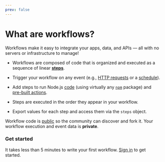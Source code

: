 ```yaml
---
prev: false
---
```


# What are workflows?

Workflows make it easy to integrate your apps, data, and APIs — all with no servers or infrastructure to manage!

- Workflows are composed of code that is organized and executed as a sequence of linear [**steps**](/workflows/steps).

- Trigger your workflow on any event (e.g., [HTTP requests](/workflows/steps/triggers/#http) or a [schedule](/workflows/steps/triggers/#cron-scheduler)).

- Add steps to run Node.js [code](/workflows/steps/code/) (using virtually any [`npm`](/workflows/steps/code/#using-npm-packages) package) and [pre-built actions](/workflows/steps/actions/).

- Steps are executed in the order they appear in your workflow.

- Export values for each step and access them via the `steps` object.

Workflow code is [public](/public-workflows/) so the community can discover and fork it. Your workflow execution and event data is **private**.

<!--
### Why build your workflows on Pipedream?

#### No servers or infrastructure to manage
In other tools, you typically have to setup infrastructure to process events — typically you setup an HTTP endpoint, then run a script on a container, or have to manage a serverless function. This takes time to write and maintain.

Pipedream is purpose-built for running workflows on event data, so we take care of the infrastructure and boilerplate configuration for you. **Pipedream lets you focus on _what_ you want done, and we take care of _how_ to do it for you.**

#### Run any Node code
Write Node.js [code](/workflows/steps/code/) and require `npm` packages. event contains your trigger event data. Exported step data, along with standard output, appears under each code step for inline observability.

#### Iterate quickly with inline observability, automatic versioning and instant deploys
See events and debug execution details in real time. Output, errors, timing, and return values appear below each step. Time travel to previous versions of code, at the time the event occurred.

#### Connect to APIs without writing any code
[Actions](/workflows/steps/actions/) are pre-defined code steps built by the Pipedream community. Send a message to Slack or Discord, store data in S3 or Snowflake, and more, all without writing any code.

#### Auth made easy
Auth apps once, connect to those apps in any workflow. Pipedream supports OAuth and key-based auth, and handles the OAuth flow and token refresh for you. Just link accounts to steps and reference the relevant auth info in code.

#### It's free!
We believe anyone should be able to run simple, low-volume workflows at [no cost](/pricing/), sharing their workflows with the public so everyone benefits from the work of others. We also want to foster a positive community where people feel good about sharing their work and where everyone can learn from one another.

-->

<!--
## What can you do with Pipedream?

Here are some templates to get you started:

- [Run a cron job to kick off Node.js code or send an HTTP request](https://pipedream.com/@tod/cron-scheduler-workflow-free-p_mkC5B1/readme)
- [Search Twitter for a keyword, post new tweets to Slack](https://pipedream.com/@pravin/search-twitter-and-post-new-tweets-to-slack-p_dDCq9m/readme)
- [Send an HTTP request to trigger an email](https://pipedream.com/@pravin/send-yourself-an-email-on-http-request-p_ZJCqj9/readme)
- [Process an HTTP request, return a response to the client](https://pipedream.com/@pravin/return-a-response-from-your-workflow-p_zACJqp/readme)
- [Fan out requests to multiple webhooks](https://pipedream.com/@pravin/fan-out-requests-to-multiple-webhooks-p_4wOCrW/edit?collapse=collapse)
-->

### Get started

It takes less than 5 minutes to write your first workflow. [Sign in](/sign-up/) to get started.

<Footer />

